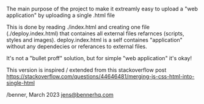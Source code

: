 The main purpose of the project to make it extreamly easy to upload a 
"web application" by uploading a single .html file

This is done by reading ./index.html and creating one file (./deploy.index.html) 
that containes all external files refarnces (scripts, styles and images).
deploy.index.html is a self containes "application" without any dependecies
or referances to external files.

It's not a "bullet proff" solution, but for simple "web application"
it's okay!

This version is inspired / extended from this stackoverflow post
https://stackoverflow.com/questions/44646481/merging-js-css-html-into-single-html

/benner, March 2023
jens@bennerhq.com
